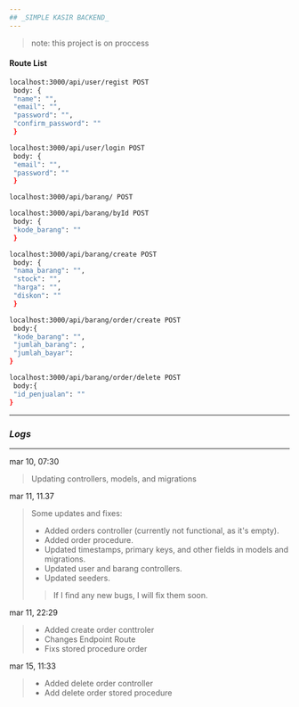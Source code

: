 ```yaml
---
## _SIMPLE KASIR BACKEND_
---
```


> note: this project is on proccess

#### Route List

```sh
localhost:3000/api/user/regist POST
 body: {
 "name": "",
 "email": "",
 "password": "",
 "confirm_password": ""
 }

localhost:3000/api/user/login POST
 body: {
 "email": "",
 "password": ""
 }

localhost:3000/api/barang/ POST

localhost:3000/api/barang/byId POST
 body: {
 "kode_barang": ""
 }

localhost:3000/api/barang/create POST
 body: {
 "nama_barang": "",
 "stock": "",
 "harga": "",
 "diskon": ""
 }

localhost:3000/api/barang/order/create POST
 body:{
 "kode_barang": "",
 "jumlah_barang": ,
 "jumlah_bayar":
}

localhost:3000/api/barang/order/delete POST
 body:{
 "id_penjualan": ""
}
```

---

### _Logs_

---

mar 10, 07:30

> Updating controllers, models, and migrations

mar 11, 11.37

> Some updates and fixes:
>
> - Added orders controller (currently not functional, as it's empty).
> - Added order procedure.
> - Updated timestamps, primary keys, and other fields in models and migrations.
> - Updated user and barang controllers.
> - Updated seeders.
>
> > If I find any new bugs, I will fix them soon.

mar 11, 22:29

> - Added create order conttroler
> - Changes Endpoint Route
> - Fixs stored procedure order

mar 15, 11:33

> - Added delete order controller
> - Add delete order stored procedure
